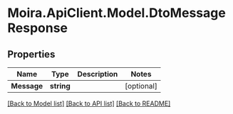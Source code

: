 # Moira.ApiClient.Model.DtoMessageResponse

## Properties

Name | Type | Description | Notes
------------ | ------------- | ------------- | -------------
**Message** | **string** |  | [optional] 

[[Back to Model list]](../../README.md#documentation-for-models) [[Back to API list]](../../README.md#documentation-for-api-endpoints) [[Back to README]](../../README.md)

